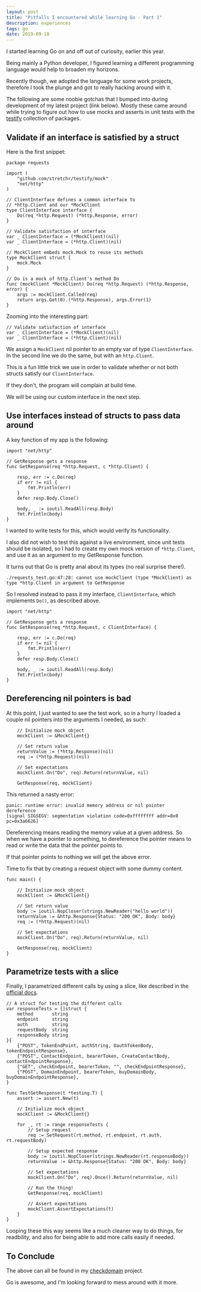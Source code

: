 ```yaml
---
layout: post
title: "Pitfalls I encountered while learning Go - Part 1"
description: experiences
tags: go
date: 2019-09-10
---
```


I started learning Go on and off out of curiosity, earlier this year.

Being mainly a Python developer, I figured learning a different programming language would help to broaden my horizons.

Recently though, we adopted the language for some work projects, therefore I took the plunge and got to really hacking around with it.

The following are some noobie gotchas that I bumped into during development of my latest project (link below).
Mostly these came around while trying to figure out how to use mocks and asserts in unit tests with the [testify](https://github.com/stretchr/testify) collection of packages.

## Validate if an interface is satisfied by a struct

Here is the first snippet:
```
package requests

import (
    "github.com/stretchr/testify/mock"
    "net/http"
)

// ClientInterface defines a common interface to
// *http.Client and our *MockClient
type ClientInterface interface {
    Do(req *http.Request) (*http.Response, error)
}

// Validate satisfaction of interface
var _ ClientInterface = (*MockClient)(nil)
var _ ClientInterface = (*http.Client)(nil)

// MockClient embeds mock.Mock to reuse its methods
type MockClient struct {
    mock.Mock
}

// Do is a mock of http.Client's method Do
func (mockClient *MockClient) Do(req *http.Request) (*http.Response, error) {
    args := mockClient.Called(req)
    return args.Get(0).(*http.Response), args.Error(1)
}
```

Zooming into the interesting part:
```
// Validate satisfaction of interface
var _ ClientInterface = (*MockClient)(nil)
var _ ClientInterface = (*http.Client)(nil)
```

We assign a `MockClient` nil pointer to an empty var of type `ClientInterface`.
In the second line we do the same, but with an `http.Client`.

This is a fun little trick we use in order to validate whether or not both structs satisfy our `ClientInterface`.

If they don't, the program will complain at build time.

We will be using our custom interface in the next step.

## Use interfaces instead of structs to pass data around

A key function of my app is the following:
```
import "net/http"

// GetResponse gets a response
func GetResponse(req *http.Request, c *http.Client) {

    resp, err := c.Do(req)
    if err != nil {
        fmt.Println(err)
    }
    defer resp.Body.Close()

    body, _ := ioutil.ReadAll(resp.Body)
    fmt.Println(body)
}
```

I wanted to write tests for this, which would verify its functionality.

I also did not wish to test this against a live environment, since unit tests should be isolated,
so I had to create my own mock version of `*http.Client`, and use it as an argument to my GetResponse function.

It turns out that Go is pretty anal about its types (no real surprise there!).

```
./requests_test.go:47:28: cannot use mockClient (type *MockClient) as type *http.Client in argument to GetResponse
```

So I resolved instead to pass it my interface, `ClientInterface`, which implements `Do()`, as described above.

```
import "net/http"

// GetResponse gets a response
func GetResponse(req *http.Request, c ClientInterface) {

    resp, err := c.Do(req)
    if err != nil {
        fmt.Println(err)
    }
    defer resp.Body.Close()

    body, _ := ioutil.ReadAll(resp.Body)
    fmt.Println(body)
}
```

## Dereferencing nil pointers is bad

At this point, I just wanted to see the test work, so in a hurry I loaded a couple nil pointers into the arguments I needed, as such:

```
    // Initialize mock object
    mockClient := &MockClient{}

    // Set return value
    returnValue := (*http.Response)(nil)
    req := (*http.Request)(nil)

    // Set expectations
    mockClient.On("Do", req).Return(returnValue, nil)

    GetResponse(req, mockClient)
```

This returned a nasty error:
```
panic: runtime error: invalid memory address or nil pointer dereference
[signal SIGSEGV: segmentation violation code=0xffffffff addr=0x0 pc=0x3a6626]
```

Dereferencing means reading the memory value at a given address.
So when we have a pointer to something, to dereference the pointer means to read or write the data that the pointer points to.

If that pointer points to nothing we will get the above error.

Time to fix that by creating a request object with some dummy content.

```
func main() {

    // Initialize mock object
    mockClient := &MockClient{}

    // Set return value
    body := ioutil.NopCloser(strings.NewReader("hello world"))
    returnValue := &http.Response{Status: "200 OK", Body: body}
    req := (*http.Request)(nil)

    // Set expectations
    mockClient.On("Do", req).Return(returnValue, nil)

    GetResponse(req, mockClient)
}
```

## Parametrize tests with a slice

Finally, I parametrized different calls by using a slice, like described in the [official docs](https://github.com/golang/go/wiki/TableDrivenTests).

```
// A struct for testing the different calls
var responseTests = []struct {
    method       string
    endpoint     string
    auth         string
    requestBody  string
    responseBody string
}{
    {"POST", TokenEndPoint, authString, OauthTokenBody, tokenEndpointResponse},
    {"POST", ContactEndpoint, bearerToken, CreateContactBody, contactEndpointResponse},
    {"GET", checkEndpoint, bearerToken, "", checkEndpointResponse},
    {"POST", DomainEndpoint, bearerToken, buyDomainBody, buyDomainEndpointResponse},
}

func TestGetResponse(t *testing.T) {
    assert := assert.New(t)

    // Initialize mock object
    mockClient := &MockClient{}

    for _, rt := range responseTests {
        // Setup request
        req := SetRequest(rt.method, rt.endpoint, rt.auth, rt.requestBody)

        // Setup expected response
        body := ioutil.NopCloser(strings.NewReader(rt.responseBody))
        returnValue := &http.Response{Status: "200 OK", Body: body}

        // Set expectations
        mockClient.On("Do", req).Once().Return(returnValue, nil)

        // Run the thing!
        GetResponse(req, mockClient)

        // Assert expectations
        mockClient.AssertExpectations(t)
    }
}
```

Looping these this way seems like a much cleaner way to do things, for readbility, and also for being able to add more calls easily if needed.

## To Conclude

The above can all be found in my [checkdomain](https://github.com/micuffaro/checkdomain) project.

Go is awesome, and I'm looking forward to mess around with it more.